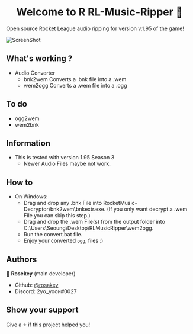 <h1 align="center">Welcome to R RL-Music-Ripper 🎵</h1>

Open source Rocket League audio ripping for version v.1.95 of the game!


![ScreenShot](https://i.imgur.com/8SFtDvl.jpg) 


## What's working ?
- Audio Converter
  - bnk2wem Converts a .bnk file into a .wem
  - wem2ogg Converts a .wem file into a .ogg

## To do

- ogg2wem
- wem2bnk




## Information
- This is tested with version 1.95 Season 3
    - Newer Audio Files maybe not work.
	

## How to
- On Windows:
    - Drag and drop any .bnk File into RocketMusic-Decryptor\bnk2wem\bnkextr.exe\. (If you only want decrypt a .wem File you can skip this step.)
    - Drag and drop the .wem File(s) from the output folder into C:\Users\Seoung\Desktop\RLMusicRipper\wem2ogg\.
    - Run the convert.bat file.
    - Enjoy your converted ```ogg```, files :)


## Authors

👤 **Rosekey** (main developer)

* Github: [@rosakey](https://github.com/rosakey)
* Discord: 2уα_yooи#0027

## Show your support

Give a ⭐️ if this project helped you!
